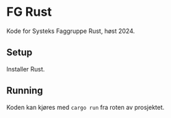 # FG Rust

Kode for Systeks Faggruppe Rust, høst 2024.

## Setup

Installer Rust.

## Running

Koden kan kjøres med `cargo run` fra roten av prosjektet.